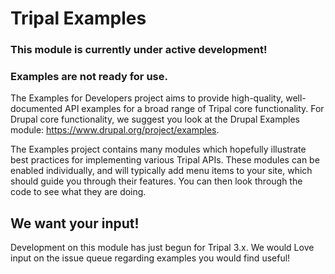 # Tripal Examples

### This module is currently under active development! 
### Examples are not ready for use.

The Examples for Developers project aims to provide high-quality, well-documented API examples for a broad range of Tripal core functionality. For Drupal core functionality, we suggest you look at the Drupal Examples module: https://www.drupal.org/project/examples.

The Examples project contains many modules which hopefully illustrate best practices for implementing various Tripal APIs. These modules can be enabled individually, and will typically add menu items to your site, which should guide you through their features. You can then look through the code to see what they are doing.

## We want your input!
Development on this module has just begun for Tripal 3.x. We would Love input on the issue queue regarding examples you would find useful!
